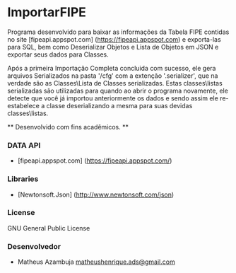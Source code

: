 # ImportarFIPE
Programa desenvolvido para baixar as informações da Tabela FIPE contidas no site [fipeapi.appspot.com] (https://fipeapi.appspot.com) e exporta-las para SQL, bem como Deserializar Objetos e Lista de Objetos em JSON e exportar seus dados para Classes.

Após a primeira Importação Completa concluida com sucesso, ele gera arquivos Serializados na pasta 
'/cfg'
com a extenção '.serializer', que na verdade são as Classes\Lista de Classes serializadas. 
Estas classes\listas serializadas são utilizadas para quando ao abrir o programa novamente, ele detecte que você já importou anteriormente os dados e sendo assim ele re-estabelece a classe deserializando a mesma para suas devidas classes\listas.

** Desenvolvido com fins acadêmicos. **

### DATA API
* [fipeapi.appspot.com] (https://fipeapi.appspot.com/)

### Libraries
* [Newtonsoft.Json] (http://www.newtonsoft.com/json)

### License
GNU General Public License

### Desenvolvedor
* Matheus Azambuja <matheushenrique.ads@gmail.com>